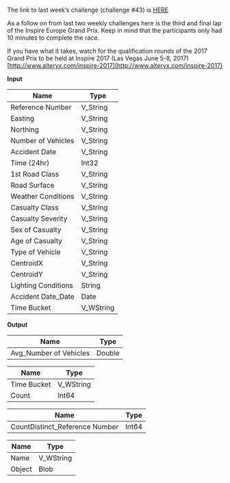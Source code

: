 ﻿The link to last week’s challenge (challenge #43) is  [HERE](https://community.alteryx.com/t5/Weekly-Challenge/Weekly-Exercise-43-Inspire-Europe-2016-Grand-Prix-Lap-2/m-p/36598#M20)

As a follow on from last two weekly challenges here is the third and final lap of the Inspire Europe Grand Prix. Keep in mind that the participants only had 10 minutes to complete the race.

If you have what it takes, watch for the qualification rounds of the 2017 Grand Prix to be held at Inspire 2017 (Las Vegas June 5-8, 2017) [http://www.alteryx.com/inspire-2017](http://www.alteryx.com/inspire-2017)

**Input**


|        Name         |   Type    |
|---------------------|-----------|
| Reference Number    | V_String  |
| Easting             | V_String  |
| Northing            | V_String  |
| Number of Vehicles  | V_String  |
| Accident Date       | V_String  |
| Time (24hr)         | Int32     |
| 1st Road Class      | V_String  |
| Road Surface        | V_String  |
| Weather Conditions  | V_String  |
| Casualty Class      | V_String  |
| Casualty Severity   | V_String  |
| Sex of Casualty     | V_String  |
| Age of Casualty     | V_String  |
| Type of Vehicle     | V_String  |
| CentroidX           | V_String  |
| CentroidY           | V_String  |
| Lighting Conditions | String    |
| Accident Date_Date  | Date      |
| Time Bucket         | V_WString |



**Output**


|         Name           |  Type  |
|------------------------|--------|
| Avg_Number of Vehicles | Double |



|    Name     |   Type    |
|-------------|-----------|
| Time Bucket | V_WString |
| Count       | Int64     |



|             Name               | Type  |
|--------------------------------|-------|
| CountDistinct_Reference Number | Int64 |



| Name   |   Type    |
|--------|-----------|
| Name   | V_WString |
| Object | Blob      |


